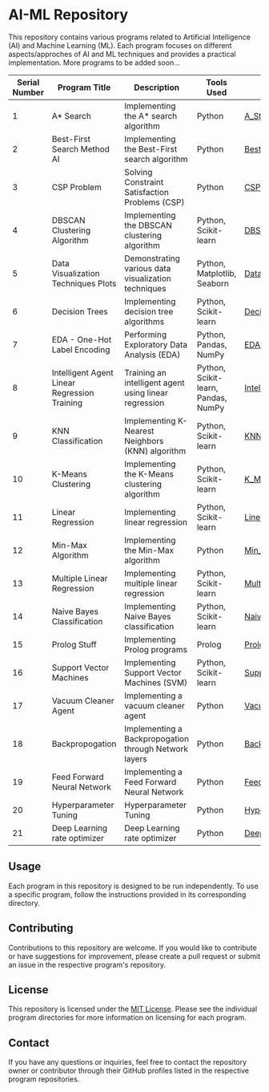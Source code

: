 # AI-ML Repository

This repository contains various programs related to Artificial Intelligence (AI) and Machine Learning (ML). Each program focuses on different aspects/approches of AI and ML techniques and provides a practical implementation. More programs to be added soon...

| Serial Number | Program Title                                   | Description                                          | Tools Used                                     | Repository Link                                                                                                 |
|---------------|-------------------------------------------------|------------------------------------------------------|------------------------------------------------|----------------------------------------------------------------------------------------------------------------|
| 1             | A* Search                                       | Implementing the A* search algorithm                | Python                                          | [A_Star_Search](https://github.com/Haleshot/AI-ML/tree/master/A_Star_Search)                                    |
| 2             | Best-First Search Method AI                      | Implementing the Best-First search algorithm        | Python                                          | [Best_First_Search_Method_AI](https://github.com/Haleshot/AI-ML/tree/master/Best_First_Search_Method_AI)                       |
| 3             | CSP Problem                                     | Solving Constraint Satisfaction Problems (CSP)      | Python                                          | [CSP_Problem](https://github.com/Haleshot/AI-ML/tree/master/CSP_Problem)                                       |
| 4             | DBSCAN Clustering Algorithm                     | Implementing the DBSCAN clustering algorithm        | Python, Scikit-learn                           | [DBSCAN_Clustering_Algorithm](https://github.com/Haleshot/AI-ML/tree/master/DBSCAN_Clustering_Algorithm)                       |
| 5             | Data Visualization Techniques Plots             | Demonstrating various data visualization techniques | Python, Matplotlib, Seaborn                    | [Data_Visualization_Techniques_Plots Part 1](https://github.com/Haleshot/AI-ML/tree/master/Data_Visualization_Techniques_Plots), [Part 2](https://github.com/Haleshot/AI-ML-DL-NLP-CV/tree/master/Data_Exploration_Techniques_Part1)                |
| 6             | Decision Trees                                  | Implementing decision tree algorithms               | Python, Scikit-learn                           | [Decision_Trees](https://github.com/Haleshot/AI-ML/tree/master/Decision_Trees)                                    |
| 7             | EDA - One-Hot Label Encoding                    | Performing Exploratory Data Analysis (EDA)         | Python, Pandas, NumPy                          | [EDA_One_Hot_Label_Encoding](https://github.com/Haleshot/AI-ML/tree/master/EDA_One_Hot_Label_Encoding)                        |
| 8             | Intelligent Agent Linear Regression Training    | Training an intelligent agent using linear regression| Python, Scikit-learn, Pandas, NumPy            | [Intelligent_Agent_Linear_Regression_Training_Model](https://github.com/Haleshot/AI-ML/tree/master/Intelligent_Agent_Linear_Regression_Training_Model) |
| 9             | KNN Classification                              | Implementing K-Nearest Neighbors (KNN) algorithm    | Python, Scikit-learn                           | [KNN_Classification](https://github.com/Haleshot/AI-ML/tree/master/KNN_Classification)                                |
| 10            | K-Means Clustering                              | Implementing the K-Means clustering algorithm       | Python, Scikit-learn                           | [K_Means_Clustering](https://github.com/Haleshot/AI-ML/tree/master/K_Means_Clustering)                                |
| 11            | Linear Regression                               | Implementing linear regression                     | Python, Scikit-learn                           | [Linear_Regression](https://github.com/Haleshot/AI-ML/tree/master/Linear_Regression)                                 |
| 12            | Min-Max Algorithm                               | Implementing the Min-Max algorithm                  | Python                                          | [Min_Max_Algorithm](https://github.com/Haleshot/AI-ML/tree/master/Min_Max_Algorithm)                                 |
| 13            | Multiple Linear Regression                      | Implementing multiple linear regression             | Python, Scikit-learn                           | [Multiple_Linear_Regression](https://github.com/Haleshot/AI-ML/tree/master/Multiple_Linear_Regression)             |
| 14            | Naive Bayes Classification                      | Implementing Naive Bayes classification            | Python, Scikit-learn                           | [Naive_Bayes_Classification](https://github.com/Haleshot/AI-ML/tree/master/Naive_Bayes_Classification)             |
| 15            | Prolog Stuff                                    | Implementing Prolog programs                       | Prolog                                          | [Prolog_Stuff](https://github.com/Haleshot/AI-ML/tree/master/Prolog_Stuff)                                       |
| 16            | Support Vector Machines                         | Implementing Support Vector Machines (SVM)         | Python, Scikit-learn                           | [Support_Vector_Machines](https://github.com/Haleshot/AI-ML/tree/master/Support_Vector_Machines)                   |
| 17            | Vacuum Cleaner Agent                            | Implementing a vacuum cleaner agent                | Python                                          | [Vacuum Cleaner Agent](https://github.com/Haleshot/AI-ML/tree/master/Vacuum%20Cleaner%20Agent)                     |
| 18            | Backpropogation                            | Implementing a Backpropogation through Network layers                | Python                                          | [Backpropogation](https://github.com/Haleshot/AI-ML-DL-NLP-CV/tree/master/Back_Propogation)                     |
| 19            | Feed Forward Neural Network                            | Implementing a Feed Forward Neural Network                | Python                                          | [FeedForward Neural Network](https://github.com/Haleshot/AI-ML-DL-NLP-CV/tree/master/Feedforward_Neural_Network)                     |
| 20            | Hyperparameter Tuning                            | Hyperparameter Tuning                | Python                                          | [Hyper Parameter Tuning](https://github.com/Haleshot/AI-ML-DL-NLP-CV/tree/master/Hyperparameter_Tuning)                     |
| 21            | Deep Learning rate optimizer                            | Deep Learning rate optimizer                | Python                                          | [Deep Learning rate optimizer](https://github.com/Haleshot/AI-ML-DL-NLP-CV/tree/master/Deep_Learning_Rate_Pptimizers)                     |


## Usage

Each program in this repository is designed to be run independently. To use a specific program, follow the instructions provided in its corresponding directory.

## Contributing

Contributions to this repository are welcome. If you would like to contribute or have suggestions for improvement, please create a pull request or submit an issue in the respective program's repository.

## License

This repository is licensed under the [MIT License](https://opensource.org/licenses/MIT). Please see the individual program directories for more information on licensing for each program.

## Contact

If you have any questions or inquiries, feel free to contact the repository owner or contributor through their GitHub profiles listed in the respective program repositories.
